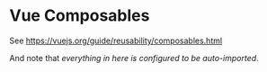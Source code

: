 # Vue Composables

See https://vuejs.org/guide/reusability/composables.html

And note that *everything in here is configured to be auto-imported*.